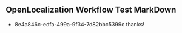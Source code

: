 ## OpenLocalization Workflow Test MarkDown
* 8e4a846c-edfa-499a-9f34-7d82bbc5399c thanks!

<!--HONumber=Dec16_HO2-->


